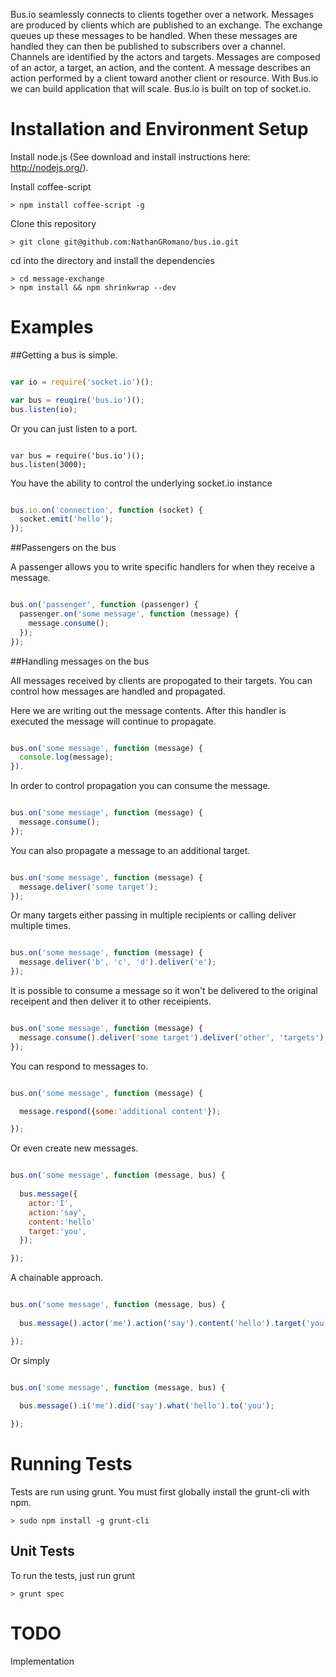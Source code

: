 Bus.io seamlessly connects to clients together over a network.  Messages are 
produced by clients which are published to an exchange.  The exchange queues up
these messages to be handled.  When these messages are handled they can then
be published to subscribers over a channel.  Channels are identified by the
actors and targets.  Messages are composed of an actor, a target, an action, 
and the content.  A message describes an action performed by a client toward
another client or resource.  With Bus.io we can build application that will
scale. Bus.io is built on top of socket.io.

# Installation and Environment Setup

Install node.js (See download and install instructions here: http://nodejs.org/).

Install coffee-script

    > npm install coffee-script -g

Clone this repository

    > git clone git@github.com:NathanGRomano/bus.io.git

cd into the directory and install the dependencies

    > cd message-exchange
    > npm install && npm shrinkwrap --dev

# Examples

##Getting a bus is simple.


```javascript

var io = require('socket.io')();

var bus = reuqire('bus.io')();
bus.listen(io);

```

Or you can just listen to a port.

```javscript

var bus = require('bus.io')();
bus.listen(3000);

```

You have the ability to control the underlying socket.io instance

```javascript

bus.io.on('connection', function (socket) {
  socket.emit('hello');
});

```

##Passengers on the bus

A passenger allows you to write specific handlers for when they receive a message.

```javascript

bus.on('passenger', function (passenger) {
  passenger.on('some message', function (message) {
    message.consume();
  });
});

```

##Handling messages on the bus

All messages received by clients are propogated to their targets.  You can control
how messages are handled and propagated.

Here we are writing out the message contents.  After this handler is executed the 
message will continue to propagate.

```javascript

bus.on('some message', function (message) {
  console.log(message);
}).

```

In order to control propagation you can consume the message.

```javascript

bus.on('some message', function (message) {
  message.consume();
});

```

You can also propagate a message to an additional target.

```javascript

bus.on('some message', function (message) {
  message.deliver('some target');
});

```

Or many targets either passing in multiple recipients or calling deliver multiple times.

```javascript

bus.on('some message', function (message) {
  message.deliver('b', 'c', 'd').deliver('e');
});

```

It is possible to consume a message so it won't be delivered to the original receipent and then deliver it
to other receipients.

```javascript

bus.on('some message', function (message) {
  message.consume().deliver('some target').deliver('other', 'targets');
});

```

You can respond to messages to.

```javascript

bus.on('some message', function (message) {

  message.respond({some:'additional content'});

});

```

Or even create new messages.

```javascript

bus.on('some message', function (message, bus) {
  
  bus.message({
    actor:'I',
    action:'say',
    content:'hello'
    target:'you',
  });

});

```

A chainable approach.

```javascript

bus.on('some message', function (message, bus) {
  
  bus.message().actor('me').action('say').content('hello').target('you').deliver();

});

```

Or simply

```javascript

bus.on('some message', function (message, bus) {
  
  bus.message().i('me').did('say').what('hello').to('you');

});

```

# Running Tests

Tests are run using grunt.  You must first globally install the grunt-cli with npm.

    > sudo npm install -g grunt-cli

## Unit Tests

To run the tests, just run grunt

    > grunt spec

# TODO

Implementation
